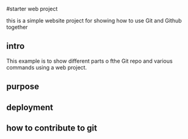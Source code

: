 #starter web project

this is a simple website project for showing how to use Git and Github together

## intro

This example is to show different parts o fthe Git repo and various commands using a web project.

## purpose

## deployment

## how to contribute to git